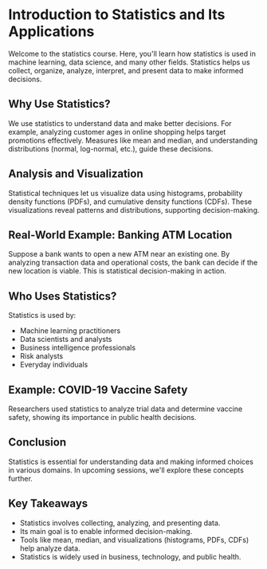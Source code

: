 # Introduction to Statistics and Its Applications

Welcome to the statistics course. Here, you'll learn how statistics is used in machine learning, data science, and many other fields. Statistics helps us collect, organize, analyze, interpret, and present data to make informed decisions.

## Why Use Statistics?

We use statistics to understand data and make better decisions. For example, analyzing customer ages in online shopping helps target promotions effectively. Measures like mean and median, and understanding distributions (normal, log-normal, etc.), guide these decisions.

## Analysis and Visualization

Statistical techniques let us visualize data using histograms, probability density functions (PDFs), and cumulative density functions (CDFs). These visualizations reveal patterns and distributions, supporting decision-making.

## Real-World Example: Banking ATM Location

Suppose a bank wants to open a new ATM near an existing one. By analyzing transaction data and operational costs, the bank can decide if the new location is viable. This is statistical decision-making in action.

## Who Uses Statistics?

Statistics is used by:

- Machine learning practitioners
- Data scientists and analysts
- Business intelligence professionals
- Risk analysts
- Everyday individuals

## Example: COVID-19 Vaccine Safety

Researchers used statistics to analyze trial data and determine vaccine safety, showing its importance in public health decisions.

## Conclusion

Statistics is essential for understanding data and making informed choices in various domains. In upcoming sessions, we'll explore these concepts further.

## Key Takeaways

- Statistics involves collecting, analyzing, and presenting data.
- Its main goal is to enable informed decision-making.
- Tools like mean, median, and visualizations (histograms, PDFs, CDFs) help analyze data.
- Statistics is widely used in business, technology, and public health.
